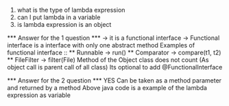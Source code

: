 1. what is the type of lambda expression
2. can I put lambda in a variable
3. is lambda expression is an object


*** Answer for the 1 question ***
 -> it is a functional interface
    -> Functional interface is a interface with only one abstract method
 Examples of functional interface ::
      ** Runnable -> run()
      ** Comparator -> compare(t1, t2)
      ** FileFilter -> filter(File)
 Method of the Object class does not count (As object call is parent call of all class)
 Its optional to add @FunctionalInterface


*** Answer for the 2 question ***
 YES
 Can be taken as a method parameter and returned by a method
 Above java code is a example of the lambda expression as variable